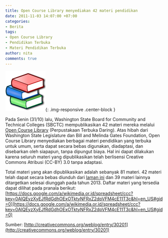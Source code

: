 ```yaml
---
title: Open Course Library menyediakan 42 materi pendidikan
date: 2011-11-03 14:07:00 +07:00
categories:
- Berita
tags:
- Open Course Library
- Pendidikan Terbuka
- Materi Pendidikan Terbuka
author: nita
comments: true
---
```


![Nuvola_apps_bookcase.svg.png](/uploads/Nuvola_apps_bookcase.svg.png){: .img-responsive .center-block }

Pada Senin (31/10) lalu, Washington State Board for Community and Technical Colleges (SBCTC) mempublikasikan 42 materi mereka melalui [Open Course Library](http://www.opencourselibrary.org/) (Perpustakaan Terbuka Daring). Atas hibah dari Washington State Legislature dan Bill and Melinda Gates Foundation, Open Course Library menyediakan berbagai materi pendidikan yang terbuka untuk umum, serta dapat secara bebas digunakan, diadaptasi, dan disebarkan oleh siapapun, tanpa dipungut biaya. Hal ini dapat dilakukan karena seluruh materi yang dipublikasikan telah berlisensi Creative Commons Atribusi (CC-BY) 3.0 tanpa adaptasi.

Total materi yang akan dipublikasikan adalah sebanyak 81 materi. 42 materi telah dapat secara bebas diunduh dari [laman ini](http://www.opencourselibrary.org/phase-1-courses) dan 39 materi lainnya ditargetkan selesai diunggah pada tahun 2013. Daftar materi yang tersedia dapat dilihat pada pranala berikut: [https://docs.google.com/a/wikimedia.or.id/spreadsheet/ccc?key=0AlQEyzXyEJfRdGdhOExOTktyNFRxZ2dpVFM4cE11T3c&hl=en_US#gid=0](https://docs.google.com/a/wikimedia.or.id/spreadsheet/ccc?key=0AlQEyzXyEJfRdGdhOExOTktyNFRxZ2dpVFM4cE11T3c&hl=en_US#gid=0)

Sumber: [http://creativecommons.org/weblog/entry/30201](http://creativecommons.org/weblog/entry/30201)
